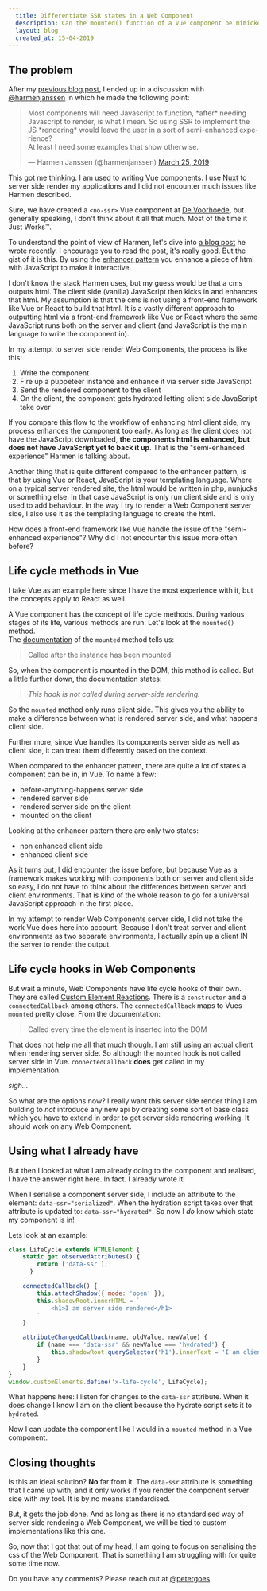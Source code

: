 ```yaml
---
  title: Differentiate SSR states in a Web Component
  description: Can the mounted() function of a Vue component be mimicked in a Web Component?
  layout: blog
  created_at: 15-04-2019
---
```


## The problem

After my [previous blog post](/blog/my-stab-at-rendering-shadow-dom-server-side), I ended up in a discussion with [@harmenjanssen](https://twitter.com/harmenjanssen) in which he made the following point:

<blockquote class="twitter-tweet" data-lang="en"><p lang="en" dir="ltr">Most components will need Javascript to function, *after* needing Javascript to render, is what I mean. So using SSR to implement the JS *rendering* would leave the user in a sort of semi-enhanced experience?<br>At least I need some examples that show otherwise.</p>&mdash; Harmen Janssen (@harmenjanssen) <a href="https://twitter.com/harmenjanssen/status/1110196955672645632?ref_src=twsrc%5Etfw">March 25, 2019</a></blockquote>
<script async src="https://platform.twitter.com/widgets.js" charset="utf-8"></script>

This got me thinking. I am used to writing Vue components. I use [Nuxt](https://nuxtjs.org) to server side render my applications and I did not encounter much issues like Harmen described.

Sure, we have created a `<no-ssr>` Vue component at [De Voorhoede](https://www.voorhoede.nl), but generally speaking, I don't think about it all that much. Most of the time it Just Works™️. 

To understand the point of view of Harmen, let's dive into [a blog post](https://grrr.tech/posts/hansel/) he wrote recently. I encourage you to read the post, it's really good. But the gist of it is this. By using the [enhancer pattern](https://hiddedevries.nl/en/blog/2015-04-03-progressive-enhancement-with-handlers-and-enhancers) you enhance a piece of html with JavaScript to make it interactive.

I don't know the stack Harmen uses, but my guess would be that a cms outputs html. The client side (vanilla) JavaScript then kicks in and enhances that html. My assumption is that the cms is not using a front-end framework like Vue or React to build that html. It is a vastly different approach to outputting html via a front-end framework like Vue or React where the same JavaScript runs both on the server and client (and JavaScript is the main language to write the component in).

In my attempt to server side render Web Components, the process is like this:

1. Write the component
2. Fire up a puppeteer instance and enhance it via server side JavaScript
3. Send the rendered component to the client
4. On the client, the component gets hydrated letting client side JavaScript take over

If you compare this flow to the workflow of enhancing html client side, my process enhances the component too early. As long as the client does not have the JavaScript downloaded, **the components html is enhanced, but does not have JavaScript yet to back it up**. That is the "semi-enhanced experience" Harmen is talking about.

Another thing that is quite different compared to the enhancer pattern, is that by using Vue or React, JavaScript is your templating language. Where on a typical server rendered site, the html would be written in php, nunjucks or something else. In that case JavaScript is only run client side and is only used to add behaviour. In the way I try to render a Web Component server side, I also use it as the templating language to create the html.

How does a front-end framework like Vue handle the issue of the "semi-enhanced experience"? Why did I not encounter this issue more often before?

## Life cycle methods in Vue

I take Vue as an example here since I have the most experience with it, but the concepts apply to React as well. 

A Vue component has the concept of life cycle methods. During various stages of its life, various methods are run. Let's look at the `mounted()` method.  
The [documentation](https://vuejs.org/v2/api/#mounted) of the `mounted` method tells us: 

> Called after the instance has been mounted

So, when the component is mounted in the DOM, this method is called. But a little further down, the documentation states:

> *This hook is not called during server-side rendering.*

So the `mounted` method only runs client side. This gives you the ability to make a difference between what is rendered server side, and what happens client side.

Further more, since Vue handles its components server side as well as client side, it can treat them differently based on the context.

When compared to the enhancer pattern, there are quite a lot of states a component can be in, in Vue. To name a few: 

* before-anything-happens server side
* rendered server side
* rendered server side on the client
* mounted on the client

Looking at the enhancer pattern there are only two states:

* non enhanced client side
* enhanced client side

As it turns out, I did encounter the issue before, but because Vue as a framework makes working with components both on server and client side so easy, I do not have to think about the differences between server and client environments. That is kind of the whole reason to go for a universal JavaScript approach in the first place.

In my attempt to render Web Components server side, I did not take the work Vue does here into account. Because I don't treat server and client environments as two separate environments, I actually spin up a client IN the server to render the output.

## Life cycle hooks in Web Components

But wait a minute, Web Components have life cycle hooks of their own. They are called [Custom Element Reactions](https://developers.google.com/web/fundamentals/web-components/customelements#reactions). There is a `constructor` and a `connectedCallback` among others. The `connectedCallback` maps to Vues `mounted` pretty close. From the documentation:

> Called every time the element is inserted into the DOM

That does not help me all that much though. I am still using an actual client when rendering server side. So although the `mounted` hook is not called server side in Vue. `connectedCallback` **does** get called in my implementation.

_sigh..._

So what are the options now? I really want this server side render thing I am building to _not_ introduce any new api by creating some sort of base class which you have to extend in order to get server side rendering working. It should work on any Web Component. 

## Using what I already have

But then I looked at what I am already doing to the component and realised, I have the answer right here. In fact. I already wrote it!

When I serialise a component server side, I include an attribute to the element: `data-ssr="serialized"`. When the hydration script takes over that attribute is updated to: `data-ssr="hydrated"`. So now I _do_ know which state my component is in!

Lets look at an example:

```js
class LifeCycle extends HTMLElement {
    static get observedAttributes() {
        return ['data-ssr'];
      }

    connectedCallback() {
        this.attachShadow({ mode: 'open' });
        this.shadowRoot.innerHTML = `
            <h1>I am server side rendered</h1>
        `
    }

    attributeChangedCallback(name, oldValue, newValue) {
        if (name === 'data-ssr' && newValue === 'hydrated') {
            this.shadowRoot.querySelector('h1').innerText = 'I am client side renderd'
        }
    }
}
window.customElements.define('x-life-cycle', LifeCycle);
```

What happens here: I listen for changes to the `data-ssr` attribute. When it does change I know I am on the client because the hydrate script sets it to `hydrated`.

Now I can update the component like I would in a `mounted` method in a Vue component.

## Closing thoughts

Is this an ideal solution? **No** far from it. The `data-ssr` attribute is something that I came up with, and it only works if you render the component server side with _my_ tool. It is by no means standardised. 

But, it gets the job done. And as long as there is no standardised way of server side rendering a Web Component, we will be tied to custom implementations like this one.

So, now that I got that out of my head, I am going to focus on serialising the css of the Web Component. That is something I am struggling with for quite some time now. 

Do you have any comments? Please reach out at [@petergoes](https://twitter.com/petergoes)
